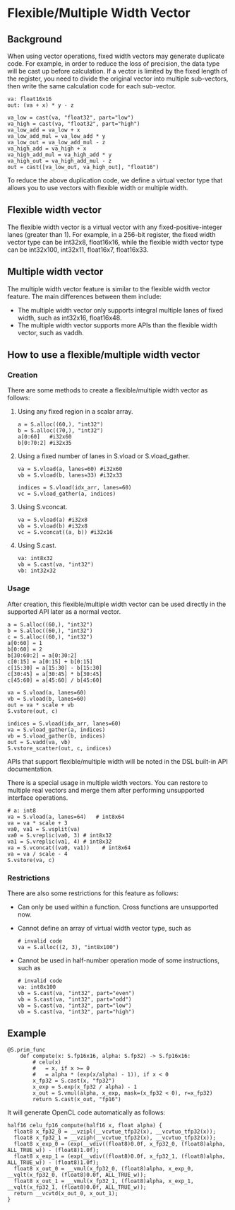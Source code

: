 <!---SPDX-License-Identifier: Apache-2.0-->
<!---Copyright (c) 2023-2024 Arm Technology (China) Co. Ltd.-->

# Flexible/Multiple Width Vector

## Background

When using vector operations, fixed width vectors may generate duplicate code. For example, in order to reduce the loss of precision, the data type will be cast up before calculation. If a vector is limited by the fixed length of the register, you need to divide the original vector into multiple sub-vectors, then write the same calculation code for each sub-vector.

```
va: float16x16
out: (va + x) * y - z

va_low = cast(va, "float32", part="low")
va_high = cast(va, "float32", part="high")
va_low_add = va_low + x
va_low_add_mul = va_low_add * y
va_low_out = va_low_add_mul - z
va_high_add = va_high + x
va_high_add_mul = va_high_add * y
va_high_out = va_high_add_mul - z
out = cast([va_low_out, va_high_out], "float16")
```

To reduce the above duplication code, we define a virtual vector type that allows you to use vectors with flexible width or multiple width.

## Flexible width vector

The flexible width vector is a virtual vector with any fixed-positive-integer lanes (greater than 1). For example, in a 256-bit register, the fixed width vector type can be int32x8, float16x16, while the flexible width vector type can be int32x100, int32x11, float16x7, float16x33.

## Multiple width vector

The multiple width vector feature is similar to the flexible width vector feature. The main differences between them include:

- The multiple width vector only supports integral multiple lanes of fixed width, such as int32x16, float16x48.
- The multiple width vector supports more APIs than the flexible width vector, such as vaddh.

## How to use a flexible/multiple width vector

### Creation

There are some methods to create a flexible/multiple width vector as follows:

1. Using any fixed region in a scalar array.

   ```
   a = S.alloc((60,), "int32")
   b = S.alloc((70,), "int32")
   a[0:60]   #i32x60
   b[0:70:2] #i32x35
   ```

2. Using a fixed number of lanes in S.vload or S.vload_gather.

   ```
   va = S.vload(a, lanes=60) #i32x60
   vb = S.vload(b, lanes=33) #i32x33
   
   indices = S.vload(idx_arr, lanes=60)
   vc = S.vload_gather(a, indices)
   ```

3. Using S.vconcat.

   ```
   va = S.vload(a) #i32x8
   vb = S.vload(b) #i32x8
   vc = S.vconcat((a, b)) #i32x16
   ```

4. Using S.cast.

   ```
   va: int8x32
   vb = S.cast(va, "int32")
   vb: int32x32
   ```

### Usage

After creation, this flexible/multiple width vector can be used directly in the supported API later as a normal vector.

```
a = S.alloc((60,), "int32")
b = S.alloc((60,), "int32")
c = S.alloc((60,), "int32")
a[0:60] = 1
b[0:60] = 2
b[30:60:2] = a[0:30:2]
c[0:15] = a[0:15] + b[0:15]
c[15:30] = a[15:30] - b[15:30]
c[30:45] = a[30:45] * b[30:45]
c[45:60] = a[45:60] / b[45:60]
```

```
va = S.vload(a, lanes=60)
vb = S.vload(b, lanes=60)
out = va * scale + vb
S.vstore(out, c)

indices = S.vload(idx_arr, lanes=60)
va = S.vload_gather(a, indices)
vb = S.vload_gather(b, indices)
out = S.vadd(va, vb)
S.vstore_scatter(out, c, indices)
```

APIs that support flexible/multiple width will be noted in the DSL built-in API documentation.

There is a special usage in multiple width vectors. You can restore to multiple real vectors and merge them after performing unsupported interface operations.

```
# a: int8
va = S.vload(a, lanes=64)   # int8x64
va = va * scale + 3
va0, va1 = S.vsplit(va)
va0 = S.vreplic(va0, 3) # int8x32
va1 = S.vreplic(va1, 4) # int8x32
va = S.vconcat((va0, va1))    # int8x64
va = va / scale - 4
S.vstore(va, c)
```

### Restrictions

There are also some restrictions for this feature as follows:

- Can only be used within a function. Cross functions are unsupported now.

- Cannot define an array of virtual width vector type, such as

   ```
   # invalid code
   va = S.alloc((2, 3), "int8x100")
   ```

- Cannot be used in half-number operation mode of some instructions, such as

   ```
   # invalid code
   va: int8x100
   vb = S.cast(va, "int32", part="even")
   vb = S.cast(va, "int32", part="odd")
   vb = S.cast(va, "int32", part="low")
   vb = S.cast(va, "int32", part="high")
   ```

## Example

```
@S.prim_func
    def compute(x: S.fp16x16, alpha: S.fp32) -> S.fp16x16:
        # celu(x)
        #   = x, if x >= 0
        #   = alpha * (exp(x/alpha) - 1)), if x < 0
        x_fp32 = S.cast(x, "fp32")
        x_exp = S.exp(x_fp32 / alpha) - 1
        x_out = S.vmul(alpha, x_exp, mask=(x_fp32 < 0), r=x_fp32)
        return S.cast(x_out, "fp16")
```

It will generate OpenCL code automatically as follows:

```
half16 celu_fp16_compute(half16 x, float alpha) {
  float8 x_fp32_0 = __vzipl(__vcvtue_tfp32(x), __vcvtuo_tfp32(x));
  float8 x_fp32_1 = __vziph(__vcvtue_tfp32(x), __vcvtuo_tfp32(x));
  float8 x_exp_0 = (exp(__vdiv((float8)0.0f, x_fp32_0, (float8)alpha, ALL_TRUE_w)) - (float8)1.0f);
  float8 x_exp_1 = (exp(__vdiv((float8)0.0f, x_fp32_1, (float8)alpha, ALL_TRUE_w)) - (float8)1.0f);
  float8 x_out_0 = __vmul(x_fp32_0, (float8)alpha, x_exp_0, __vqlt(x_fp32_0, (float8)0.0f, ALL_TRUE_w));
  float8 x_out_1 = __vmul(x_fp32_1, (float8)alpha, x_exp_1, __vqlt(x_fp32_1, (float8)0.0f, ALL_TRUE_w));
  return __vcvtd(x_out_0, x_out_1);
}
```
